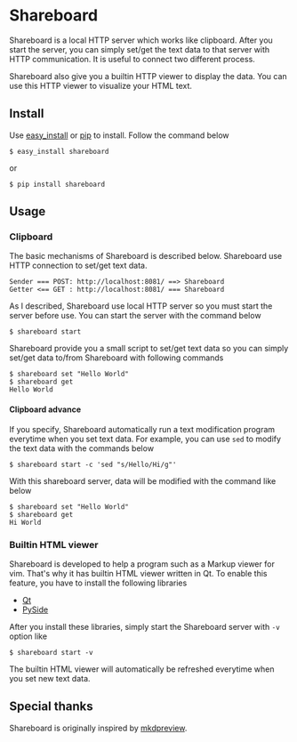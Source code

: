 Shareboard
=============================================================================

Shareboard is a local HTTP server which works like clipboard.
After you start the server, you can simply set/get the text data to that
server with HTTP communication. It is useful to connect two different process.

Shareboard also give you a builtin HTTP viewer to display the data. You can
use this HTTP viewer to visualize your HTML text.


Install
-----------------------------------------------------------------------------
Use [easy_install][] or [pip][] to install. Follow the command below

    $ easy_install shareboard

or

    $ pip install shareboard

[easy_install]: http://packages.python.org/distribute/easy_install.html
[pip]: http://pypi.python.org/pypi/pip


Usage
-----------------------------------------------------------------------------

### Clipboard

The basic mechanisms of Shareboard is described below. Shareboard use HTTP
connection to set/get text data.

    Sender === POST: http://localhost:8081/ ==> Shareboard
    Getter <== GET : http://localhost:8081/ === Shareboard

As I described, Shareboard use local HTTP server so you must start the server
before use. You can start the server with the command below

    $ shareboard start

Shareboard provide you a small script to set/get text data so you can simply
set/get data to/from Shareboard with following commands

    $ shareboard set "Hello World"
    $ shareboard get
    Hello World

#### Clipboard advance

If you specify, Shareboard automatically run a text modification program
everytime when you set text data. For example, you can use `sed` to modify
the text data with the commands below

    $ shareboard start -c 'sed "s/Hello/Hi/g"'

With this shareboard server, data will be modified with the command like below

    $ shareboard set "Hello World"
    $ shareboard get
    Hi World

### Builtin HTML viewer

Shareboard is developed to help a program such as a Markup viewer for vim.
That's why it has builtin HTML viewer written in Qt.
To enable this feature, you have to install the following libraries

-   [Qt](http://qt-project.org/)
-   [PySide](http://qt-project.org/wiki/PySide)

After you install these libraries, simply start the Shareboard server with
`-v` option like

    $ shareboard start -v
    
The builtin HTML viewer will automatically be refreshed everytime when you set
new text data.

Special thanks
-----------------------------------------------------------------------------

Shareboard is originally inspired by
[mkdpreview](https://github.com/mattn/mkdpreview-vim).
